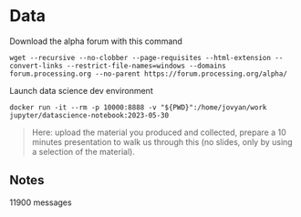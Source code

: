# Data

Download the alpha forum with this command

```
wget --recursive --no-clobber --page-requisites --html-extension --convert-links --restrict-file-names=windows --domains forum.processing.org --no-parent https://forum.processing.org/alpha/
```

Launch data science dev environment

``` 
docker run -it --rm -p 10000:8888 -v "${PWD}":/home/jovyan/work jupyter/datascience-notebook:2023-05-30
```

> Here: upload the material you produced and collected, prepare a 10 minutes presentation to walk us through this (no slides, only by using a selection of the material).

## Notes

11900 messages